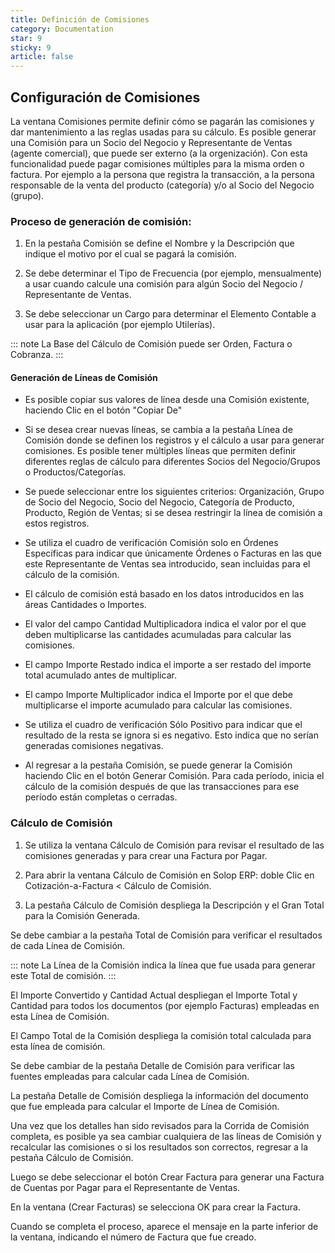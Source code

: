 ```yaml
---
title: Definición de Comisiones
category: Documentation
star: 9
sticky: 9
article: false
---
```


## Configuración de Comisiones

La ventana Comisiones permite definir cómo se pagarán las comisiones y dar mantenimiento a las reglas usadas para su cálculo.
Es posible generar una Comisión para un Socio del Negocio y Representante de Ventas (agente comercial), que puede ser externo (a la orgenización).
Con esta funcionalidad puede pagar comisiones múltiples  para la misma orden o factura. Por ejemplo a la persona que registra la transacción, a la persona responsable de la venta del producto (categoría) y/o al Socio del Negocio (grupo).

### Proceso de generación de comisión:

1. En la pestaña Comisión se define el Nombre  y la Descripción que indique el motivo por el cual se pagará la comisión.

2. Se debe determinar el Tipo de Frecuencia (por ejemplo, mensualmente) a usar cuando calcule una comisión para  algún Socio del Negocio / Representante de Ventas.

3. Se debe seleccionar un Cargo para determinar el Elemento Contable a usar para la aplicación (por ejemplo Utilerías).

::: note
La Base del Cálculo de Comisión puede ser Orden, Factura o Cobranza.
:::

#### Generación de Líneas de Comisión

* Es posible copiar sus valores de línea desde una Comisión existente, haciendo Clic en el botón "Copiar De"

* Si se desea crear nuevas líneas, se cambia a la pestaña Línea de Comisión donde se definen los registros y el cálculo a usar para generar comisiones.
Es posible tener múltiples líneas que permiten definir diferentes reglas de cálculo para diferentes Socios del Negocio/Grupos o Productos/Categorías.

* Se puede seleccionar entre los siguientes criterios: Organización, Grupo de Socio del Negocio, Socio del Negocio, Categoría de Producto, Producto, Región de Ventas; si se desea restringir la línea de comisión a estos registros.

* Se utiliza el cuadro de verificación Comisión solo en Órdenes Específicas para indicar que únicamente  Órdenes o Facturas en las que este Representante de Ventas  sea introducido, sean incluidas para el cálculo de la comisión.

* El cálculo de comisión está basado en los datos introducidos en las áreas Cantidades o Importes.

* El valor del campo Cantidad Multiplicadora indica el valor por el que deben multiplicarse  las cantidades acumuladas para calcular las comisiones.

* El campo Importe Restado indica el importe a ser restado del importe total acumulado antes de multiplicar.

* El campo Importe Multiplicador indica el Importe por el que debe multiplicarse el importe acumulado para calcular las comisiones.

* Se utiliza el cuadro de verificación Sólo Positivo para indicar que el resultado de la resta se ignora si es negativo. Esto indica que no serían generadas comisiones negativas.

*  Al regresar a la pestaña Comisión, se puede generar la Comisión haciendo Clic en el botón Generar Comisión. Para cada período, inicia el cálculo de la comisión después de que las transacciones para ese período están completas o cerradas. 

### Cálculo de Comisión

1. Se utiliza la ventana Cálculo de Comisión para revisar el resultado de las comisiones generadas y para crear una Factura por Pagar.

2. Para abrir la ventana Cálculo de Comisión en Solop ERP: doble Clic en Cotización-a-Factura < Cálculo de Comisión.

3. La pestaña Cálculo de Comisión despliega la Descripción y el Gran Total para la Comisión Generada.

Se debe cambiar a la pestaña Total de Comisión para verificar el resultados de cada Línea  de Comisión.

::: note
La Línea de la Comisión indica la línea que fue usada para generar este Total de comisión.
:::

El Importe Convertido y Cantidad Actual despliegan el Importe Total y Cantidad  para todos los documentos (por ejemplo Facturas) empleadas  en esta Línea de Comisión.

El Campo Total de la Comisión despliega la comisión total calculada para esta línea de comisión.

Se debe cambiar de la pestaña Detalle de Comisión para verificar las fuentes empleadas para calcular cada Línea de Comisión.

La pestaña  Detalle de Comisión despliega la información del documento que fue empleada  para calcular el Importe de Línea de Comisión.

Una vez que los detalles han sido revisados para la Corrida de Comisión completa, es posible ya sea cambiar cualquiera de las líneas de Comisión y recalcular las comisiones o si los resultados son correctos, regresar a la pestaña Cálculo de Comisión.

Luego se debe seleccionar el botón Crear Factura para generar una Factura de Cuentas por Pagar para el Representante de Ventas.

En la ventana (Crear Facturas) se selecciona OK para crear la Factura.

Cuando se completa el proceso, aparece el mensaje en la parte inferior de la ventana, indicando el número de Factura que fue creado.



